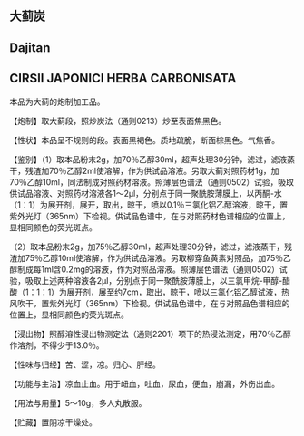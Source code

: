 ## 大蓟炭

## Dajitan

## CIRSII JAPONICI HERBA CARBONISATA

本品为大蓟的炮制加工品。

【炮制】取大蓟段，照炒炭法（通则0213）炒至表面焦黑色。

【性状】本品呈不规则的段。表面黑褐色。质地疏脆，断面棕黑色。气焦香。

【鉴别】（1）取本品粉末2g，加70％乙醇30ml，超声处理30分钟，滤过，滤液蒸干，残渣加70％乙醇2ml使溶解，作为供试品溶液。另取大蓟对照药材1g，加70％乙醇10ml，同法制成对照药材溶液。照薄层色谱法（通则0502）试验，吸取供试品溶液、对照药材溶液各1～2μl，分别点于同一聚酰胺薄膜上，以丙酮-水（1：1）为展开剂，展开，取出，晾干，喷以0.1％三氯化铝乙醇溶液，晾干，置紫外光灯（365nm）下检视。供试品色谱中，在与对照药材色谱相应的位置上，显相同颜色的荧光斑点。

（2）取本品粉末2g，加75％乙醇30ml，超声处理30分钟，滤过，滤液蒸干，残渣加75％乙醇10ml使溶解，作为供试品溶液。另取柳穿鱼黄素对照品，加75％乙醇制成每1ml含0.2mg的溶液，作为对照品溶液。照薄层色谱法（通则0502）试验，吸取上述两种溶液各2μl，分别点于同一聚酰胺薄膜上，以三氯甲烷-甲醇-醋酸（1：1：1）为展开剂，展至约7cm，取出，晾干，喷以三氯化铝乙醇试液，热风吹干，置紫外光灯（365nm）下检视。供试品色谱中，在与对照品色谱相应的位置上，显相同颜色的荧光斑点。

【浸出物】照醇溶性浸出物测定法（通则2201）项下的热浸法测定，用70％乙醇作溶剂，不得少于13.0％。

【性味与归经】苦、涩，凉。归心、肝经。

【功能与主治】凉血止血。用于衄血，吐血，尿血，便血，崩漏，外伤出血。

【用法与用量】5～10g，多人丸散服。

【贮藏】置阴凉干燥处。